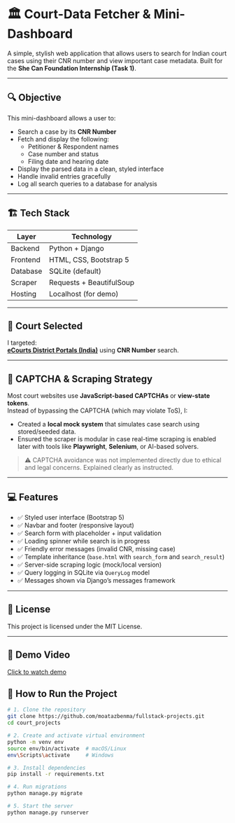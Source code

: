 # 🏛️ Court-Data Fetcher & Mini-Dashboard

A simple, stylish web application that allows users to search for Indian court cases using their CNR number and view important case metadata. Built for the **She Can Foundation Internship (Task 1)**.

---

## 🔍 Objective

This mini-dashboard allows a user to:
- Search a case by its **CNR Number**
- Fetch and display the following:
  - Petitioner & Respondent names
  - Case number and status
  - Filing date and hearing date
- Display the parsed data in a clean, styled interface
- Handle invalid entries gracefully
- Log all search queries to a database for analysis

---

## 🏗️ Tech Stack

| Layer        | Technology |
|--------------|------------|
| Backend      | Python + Django |
| Frontend     | HTML, CSS, Bootstrap 5 |
| Database     | SQLite (default) |
| Scraper      | Requests + BeautifulSoup |
| Hosting      | Localhost (for demo) |

---

## 🧠 Court Selected

I targeted:  
**[eCourts District Portals (India)](https://districts.ecourts.gov.in/)** using **CNR Number** search.

---

## 🔐 CAPTCHA & Scraping Strategy

Most court websites use **JavaScript-based CAPTCHAs** or **view-state tokens**.  
Instead of bypassing the CAPTCHA (which may violate ToS), I:

- Created a **local mock system** that simulates case search using stored/seeded data.
- Ensured the scraper is modular in case real-time scraping is enabled later with tools like **Playwright**, **Selenium**, or AI-based solvers.

> ⚠️ CAPTCHA avoidance was not implemented directly due to ethical and legal concerns. Explained clearly as instructed.

---

## 💻 Features

- ✅ Styled user interface (Bootstrap 5)
- ✅ Navbar and footer (responsive layout)
- ✅ Search form with placeholder + input validation
- ✅ Loading spinner while search is in progress
- ✅ Friendly error messages (invalid CNR, missing case)
- ✅ Template inheritance (`base.html` with `search_form` and `search_result`)
- ✅ Server-side scraping logic (mock/local version)
- ✅ Query logging in SQLite via `QueryLog` model
- ✅ Messages shown via Django’s messages framework

---


## 📄 License

This project is licensed under the MIT License.

---

## 🎥 Demo Video

[Click to watch demo](https://your-demo-link-here.com)






## 🧪 How to Run the Project

```bash
# 1. Clone the repository
git clone https://github.com/moatazbenma/fullstack-projects.git
cd court_projects

# 2. Create and activate virtual environment
python -m venv env
source env/bin/activate  # macOS/Linux
env\Scripts\activate     # Windows

# 3. Install dependencies
pip install -r requirements.txt

# 4. Run migrations
python manage.py migrate

# 5. Start the server
python manage.py runserver
